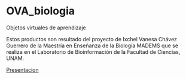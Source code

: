 # OVA_biologia
Objetos virtuales de aprendizaje

Estos productos son resultado del proyecto de Ixchel Vanesa Chávez Guerrero de la Maestría en Enseñanza de la Biología MADEMS
que se realiza en el Laboratorio de Bioinformación de la Facultad de Ciencias, UNAM.

[Presentacion](https://oogjk54dh9j5ggmdv9solw.on.drv.tw/Presentacion/)
